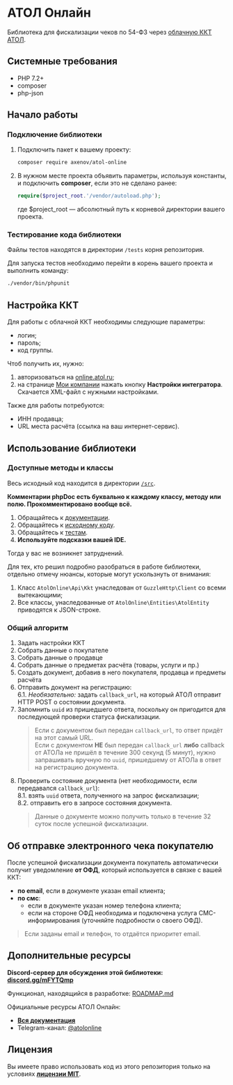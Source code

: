 # АТОЛ Онлайн

Библиотека для фискализации чеков по 54-ФЗ через [облачную ККТ АТОЛ](https://online.atol.ru/).

## Системные требования

* PHP 7.2+
* composer
* php-json

## Начало работы

### Подключение библиотеки

1. Подключить пакет к вашему проекту:  
   ```bash
   composer require axenov/atol-online
   ```
2. В нужном месте проекта объявить параметры, используя константы, и подключить **composer**, если это не сделано ранее:  
   ```php
   require($project_root.'/vendor/autoload.php');
   ```
   где $project_root — абсолютный путь к корневой директории вашего проекта.

### Тестирование кода библиотеки

Файлы тестов находятся в директории `/tests` корня репозитория.

Для запуска тестов необходимо перейти в корень вашего проекта и выполнить команду:

```bash
./vendor/bin/phpunit
```

## Настройка ККТ

Для работы с облачной ККТ необходимы следующие параметры:
* логин;
* пароль;
* код группы.

Чтоб получить их, нужно:
1. авторизоваться на [online.atol.ru](https://online.atol.ru/lk/Account/Login);
2. на странице [Мои компании](https://online.atol.ru/lk/Company/List) нажать кнопку **Настройки интегратора**.  
   Скачается XML-файл с нужными настройками.

Также для работы потребуются:
* ИНН продавца;
* URL места расчёта (ссылка на ваш интернет-сервис).

## Использование библиотеки

### Доступные методы и классы

Весь исходный код находится в директории [`/src`](/src).

**Комментарии phpDoc есть буквально к каждому классу, методу или полю.
Прокомментировано вообще всё.**

1. Обращайтесь к [документации](/docs).
2. Обращайтесь к [исходному коду](/src).
3. Обращайтесь к [тестам](/test).
4. **Используйте подсказки вашей IDE.**

Тогда у вас не возникнет затруднений.

Для тех, кто решил подробно разобраться в работе библиотеки, отдельно отмечу нюансы, которые могут ускользнуть от внимания:
1. Класс `AtolOnline\Api\Kkt` унаследован от `GuzzleHttp\Client` со всеми вытекающими;
2. Все классы, унаследованные от `AtolOnline\Entities\AtolEntity` приводятся к JSON-строке.

### Общий алгоритм

1. Задать настройки ККТ
2. Собрать данные о покупателе
3. Собрать данные о продавце
4. Собрать данные о предметах расчёта (товары, услуги и пр.)
5. Создать документ, добавив в него покупателя, продавца и предметы расчёта
6. Отправить документ на регистрацию:  
    6.1. *Необязательно:* задать `callback_url`, на который АТОЛ отправит HTTP POST о состоянии документа.
7. Запомнить `uuid` из пришедшего ответа, поскольку он пригодится для последующей проверки статуса фискализации.
    > Если с документом был передан `callback_url`, то ответ придёт на этот самый URL.  
    Если с документом **НЕ** был передан `callback_url` **либо** callback от АТОЛа не пришёл в течение 300 секунд (5 минут), нужно запрашивать вручную по `uuid`, пришедшему от АТОЛа в ответ на регистрацию документа.
8. Проверить состояние документа (нет необходимости, если передавался `callback_url`):  
    8.1. взять `uuid` ответа, полученного на запрос фискализации;  
    8.2. отправить его в запросе состояния документа.
    > Данные о документе можно получить только в течение 32 суток после успешной фискализации.

## Об отправке электронного чека покупателю

После успешной фискализации документа покупатель автоматически получит уведомление **от ОФД**, который используется в связке с вашей ККТ:
* **по email**, если в документе указан email клиента;
* **по смс**:
    * если в документе указан номер телефона клиента;
    * если на стороне ОФД необходима и подключена услуга СМС-информирования (уточняйте подробности о своего ОФД).

> Если заданы email и телефон, то отдаётся приоритет email.

## Дополнительные ресурсы

**Discord-сервер для обсуждения этой библиотеки: [discord.gg/mFYTQmp](https://discord.gg/mFYTQmp)**

Функционал, находящийся в разработке: [ROADMAP.md](ROADMAP.md)

Официальные ресурсы АТОЛ Онлайн:
* **[Вся документация](https://online.atol.ru/lib/)**
* Telegram-канал: [@atolonline](https://t.me/atolonline)

## Лицензия

Вы имеете право использовать код из этого репозитория только на условиях **[лицензии MIT](LICENSE)**.
